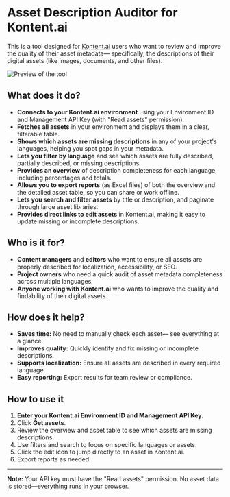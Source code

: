 # Asset Description Auditor for Kontent.ai

This is a tool designed for [Kontent.ai](https://kontent.ai/) users who want to review and improve the quality of their asset metadata— specifically, the descriptions of their digital assets (like images, documents, and other files).

![Preview of the tool](asset-description-auditor-demo.gif)

## What does it do?

- **Connects to your Kontent.ai environment** using your Environment ID and Management API Key (with "Read assets" permission).
- **Fetches all assets** in your environment and displays them in a clear, filterable table.
- **Shows which assets are missing descriptions** in any of your project's languages, helping you spot gaps in your metadata.
- **Lets you filter by language** and see which assets are fully described, partially described, or missing descriptions.
- **Provides an overview** of description completeness for each language, including percentages and totals.
- **Allows you to export reports** (as Excel files) of both the overview and the detailed asset table, so you can share or work offline.
- **Lets you search and filter assets** by title or description, and paginate through large asset libraries.
- **Provides direct links to edit assets** in Kontent.ai, making it easy to update missing or incomplete descriptions.

## Who is it for?

- **Content managers** and **editors** who want to ensure all assets are properly described for localization, accessibility, or SEO.
- **Project owners** who need a quick audit of asset metadata completeness across multiple languages.
- **Anyone working with Kontent.ai** who wants to improve the quality and findability of their digital assets.

## How does it help?

- **Saves time:** No need to manually check each asset— see everything at a glance.
- **Improves quality:** Quickly identify and fix missing or incomplete descriptions.
- **Supports localization:** Ensure all assets are described in every required language.
- **Easy reporting:** Export results for team review or compliance.

## How to use it

1. **Enter your Kontent.ai Environment ID and Management API Key.**
2. Click **Get assets**.
3. Review the overview and asset table to see which assets are missing descriptions.
4. Use filters and search to focus on specific languages or assets.
5. Click the edit icon to jump directly to an asset in Kontent.ai.
6. Export reports as needed.

---

**Note:** Your API key must have the "Read assets" permission. No asset data is stored—everything runs in your browser.
